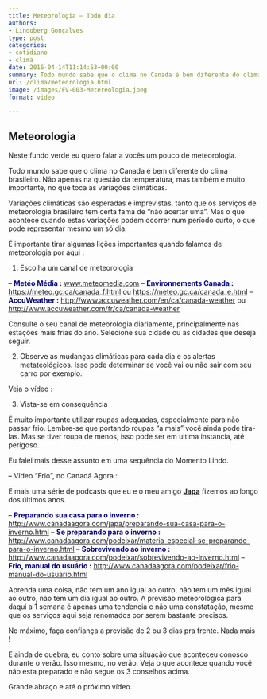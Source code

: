 ```yaml
---
title: Meteorologia – Todo dia
authors:
- Lindoberg Gonçalves
type: post
categories:
- cotidiano
- clima
date: 2016-04-14T11:14:53+00:00
summary: Todo mundo sabe que o clima no Canada é bem diferente do clima brasileiro. Não apenas na questão da temperatura, mas também e muito importante, no que toca as variações climáticas. Descubra mais sobre o assunto neste vídeo.
url: /clima/meteorologia.html
image: /images/FV-003-Metereologia.jpeg
format: video

---
```

## Meteorologia

Neste fundo verde eu quero falar a vocês um pouco de meteorologia.

Todo mundo sabe que o clima no Canada é bem diferente do clima brasileiro. Não apenas na questão da temperatura, mas também e muito importante, no que toca as variações climáticas.

Variações climáticas são esperadas e imprevistas, tanto que os serviços de meteorologia brasileiro tem certa fama de &#8220;não acertar uma&#8221;.
Mas o que acontece quando estas variações podem ocorrer num período curto, o que pode representar mesmo um só dia.

É importante tirar algumas lições importantes quando falamos de meteorologia por aqui :

1. Escolha um canal de meteorologia

&#8211; **<span style="color: #000080;">Metéo Média :</span>**
<a href="http://www.meteomedia.com" target="_blank">www.meteomedia.com</a>
&#8211; **<span style="color: #000080;">Environnements Canada :</span>**
<a href="https://meteo.gc.ca/canada_f.html" target="_blank">https://meteo.gc.ca/canada_f.html</a> ou
<a href="https://meteo.gc.ca/canada_e.html" target="_blank">https://meteo.gc.ca/canada_e.html</a>
&#8211; **<span style="color: #000080;">AccuWeather :</span>**
<a href="http://www.accuweather.com/en/ca/canada-weather" target="_blank">http://www.accuweather.com/en/ca/canada-weather</a> ou
<a href="http://www.accuweather.com/fr/ca/canada-weather" target="_blank">http://www.accuweather.com/fr/ca/canada-weather</a>

Consulte o seu canal de meteorologia diariamente, principalmente nas estações mais frias do ano. Selecione sua cidade ou as cidades que deseja seguir.

2. Observe as mudanças climáticas para cada dia e os alertas metateológicos.
Isso pode determinar se você vai ou não sair com seu carro por exemplo.

Veja o vídeo :

<span class="embed-youtube" style="text-align:center; display: block;"></span>

3. Vista-se em consequência

É muito importante utilizar roupas adequadas, especialmente para não passar frio. Lembre-se que portando roupas &#8220;a mais&#8221; você ainda pode tira-las. Mas se tiver roupa de menos, isso pode ser em ultima instancia, até perigoso.

Eu falei mais desse assunto em uma sequência do Momento Lindo.

&#8211; Vídeo &#8220;Frio&#8221;, no Canadá Agora :

<span class="embed-youtube" style="text-align:center; display: block;"></span>

E mais uma série de podcasts que eu e o meu amigo **<span style="color: #800000;"><a href="http://www.canadaagora.com/japa" target="_blank">Japa</a></span>** fizemos ao longo dos últimos anos.

&#8211; <span style="color: #000080;"><strong>Preparando sua casa para o inverno :</strong> </span><a href="http://www.canadaagora.com/japa/preparando-sua-casa-para-o-inverno.html" target="_blank">http://www.canadaagora.com/japa/preparando-sua-casa-para-o-inverno.html</a>
&#8211; **<span style="color: #000080;">Se preparando para o inverno :</span>**
<a href="http://www.canadaagora.com/podeixar/materia-especial-se-preparando-para-o-inverno.html" target="_blank">http://www.canadaagora.com/podeixar/materia-especial-se-preparando-para-o-inverno.html</a>
&#8211; **<span style="color: #000080;">Sobrevivendo ao inverno :</span>** <a href="http://www.canadaagora.com/podeixar/sobrevivendo-ao-inverno.html" target="_blank">http://www.canadaagora.com/podeixar/sobrevivendo-ao-inverno.html</a>
&#8211; <span style="color: #000080;"><strong>Frio, manual do usuário :</strong></span>
<a href="http://www.canadaagora.com/podeixar/frio-manual-do-usuario.html" target="_blank">http://www.canadaagora.com/podeixar/frio-manual-do-usuario.html</a>

Aprenda uma coisa, não tem um ano igual ao outro, não tem um mês igual ao outro, não tem um dia igual ao outro. A previsão meteorológica para daqui a 1 semana é apenas uma tendencia e não uma constatação, mesmo que os serviços aqui seja renomados por serem bastante precisos.

No máximo, faça confiança a previsão de 2 ou 3 dias pra frente. Nada mais !

E ainda de quebra, eu conto sobre uma situação que aconteceu conosco durante o verão. Isso mesmo, no verão.
Veja o que acontece quando você não esta preparado e não segue os 3 conselhos acima.

Grande abraço e até o próximo vídeo.